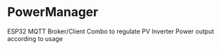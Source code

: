 # PowerManager
ESP32 MQTT Broker/Client Combo to regulate PV Inverter Power output according to usage
